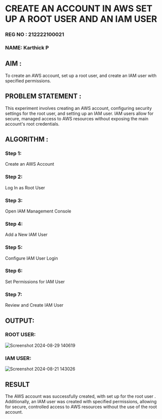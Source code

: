  # CREATE AN  ACCOUNT IN AWS SET UP A ROOT USER AND AN IAM USER 
 
### REG NO : 212222100021
### NAME: Karthick P

## AIM :
To create an AWS account, set up a root user, and create an IAM user with specified permissions.

## PROBLEM STATEMENT :
This experiment involves creating an AWS account, configuring security settings for the root user, and setting up an IAM user. IAM users allow for secure, managed access to AWS resources without exposing the main account's root credentials.

## ALGORITHM :
 ### Step 1:
 Create an AWS Account </br>
 ### Step 2:
 Log In as Root User </br>
 ### Step 3:
 Open IAM Management Console</br>
 ### Step 4:
 Add a New IAM User</br>
 ### Step 5:
 Configure IAM User Login</br>
 ### Step 6:
 Set Permissions for IAM User</br>
 ### Step 7:
 Review and Create IAM User</br>


## OUTPUT:

### ROOT USER:

![Screenshot 2024-08-29 140619](https://github.com/user-attachments/assets/3cce6340-09e2-462e-b09c-60b1f098e70f)


 ### IAM USER:

![Screenshot 2024-08-21 143026](https://github.com/user-attachments/assets/11c7a4f9-d581-472a-a580-46ca96a6accf)




## RESULT
The AWS account was successfully created, with set up for the root user . Additionally, an IAM user was created with specified permissions, allowing for secure, controlled access to AWS resources without the use of the root account. 

  


